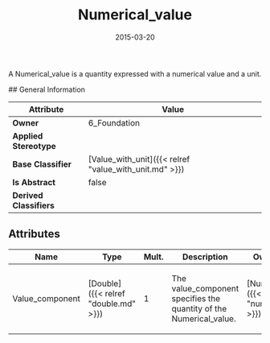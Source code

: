 ﻿---
title: Numerical_value
toc: false
type: specs
date: "2015-03-20"
draft: false
specification: KBL
version: 2.4.sr1
documentType: "Recommendation"
elementType: Class
classes:
  - Numerical_value
menu_name: kbl-2.4.sr1
---
<p>A Numerical_value is a quantity expressed with a numerical value and a unit.</p>
## General Information

| Attribute               | Value |
|-------------------------|-------|
| **Owner**               | 6_Foundation |
| **Applied Stereotype**  |   |
| **Base Classifier**     | [Value_with_unit]({{< relref "value_with_unit.md" >}})<br/>  |
| **Is Abstract**         | false |
| **Derived Classifiers** |   |

## Attributes
|  Name  |  Type  |  Mult.  |  Description  |  Owning Classifier  |
|--------|--------|---------|---------------|--------------|
|Value_component | [Double]({{< relref "double.md" >}}) | 1 | <p>The value_component specifies the quantity of the Numerical_value.</p> | [Numerical_value]({{< relref "numerical_value.md" >}}) |

